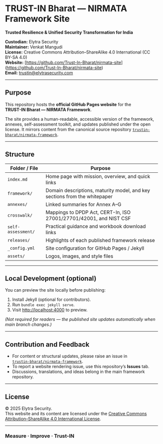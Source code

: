 # TRUST-IN Bharat — NIRMATA Framework Site  
**Trusted Resilience & Unified Security Transformation for India**

**Custodian:** Elytra Security  
**Maintainer:** Venkat Mangudi  
**License:** Creative Commons Attribution–ShareAlike 4.0 International (CC BY-SA 4.0)  
**Website:** [https://github.com/Trust-In-Bharat/nirmata-site] (https://github.com/Trust-In-Bharat/nirmata-site)  
**Email:** trustin@elytrasecurity.com  

---

## Purpose
This repository hosts the **official GitHub Pages website** for the  
**TRUST-IN Bharat — NIRMATA Framework**.

The site provides a human-readable, accessible version of the framework, annexes, self-assessment toolkit, and updates published under the open license. It mirrors content from the canonical source repository [`trustin-bharat/nirmata-framework`](https://github.com/trustin-bharat/nirmata-framework).

---

## Structure
| Folder / File | Purpose |
|----------------|----------|
| `index.md` | Home page with mission, overview, and quick links |
| `framework/` | Domain descriptions, maturity model, and key sections from the whitepaper |
| `annexes/` | Linked summaries for Annex A–G |
| `crosswalk/` | Mappings to DPDP Act, CERT-In, ISO 27001/27701/42001, and NIST CSF |
| `self-assessment/` | Practical guidance and workbook download links |
| `releases/` | Highlights of each published framework release |
| `_config.yml` | Site configuration for GitHub Pages / Jekyll |
| `assets/` | Logos, images, and style files |

---

## Local Development (optional)
You can preview the site locally before publishing:

1. Install Jekyll (optional for contributors).
2. Run `bundle exec jekyll serve`.
3. Visit <http://localhost:4000> to preview.

*(Not required for readers — the published site updates automatically when main branch changes.)*

---

## Contribution and Feedback
- For content or structural updates, please raise an issue in  
  [`trustin-bharat/nirmata-framework`](https://github.com/trustin-bharat/nirmata-framework/issues).  
- To report a website rendering issue, use this repository’s **Issues** tab.  
- Discussions, translations, and ideas belong in the main framework repository.

---

## License
© 2025 Elytra Security.  
This website and its content are licensed under the [Creative Commons Attribution–ShareAlike 4.0 International License](LICENSE.md).

---

### Measure · Improve · Trust-IN
